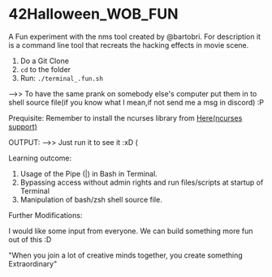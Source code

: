 # 42Halloween_WOB_FUN

A Fun experiment with the nms tool created by @bartobri. For description it is a command line tool that recreats the hacking effects in movie scene.

1. Do a Git Clone 
2.  ```cd```  to the folder
3. Run:    ``` ./terminal_.fun.sh ```

-->>  To have the same prank on somebody else's computer put them in to shell source file(if you know what I mean,if not send me a msg in discord) :P 

Prequisite: Remember to install the ncurses library from [Here(ncurses support)](https://github.com/bartobri/no-more-secrets/blob/master/NCURSES.md)

OUTPUT: -->> Just run it to see it :xD (



Learning outcome:

1. Usage of the Pipe (|) in Bash in Terminal.
2. Bypassing access without admin rights and run files/scripts at startup of Terminal
3. Manipulation of bash/zsh shell source file.

Further Modifications:

I would like some input from everyone. We can build something more fun out of this :D 

"When you join a lot of creative minds together, you create something Extraordinary"


